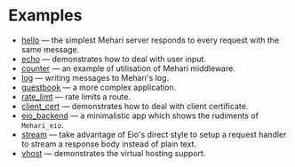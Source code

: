 # Examples

- [hello](hello.ml) — the simplest Mehari server responds to every request with the same message.
- [echo](echo.ml) — demonstrates how to deal with user input.
- [counter](counter.ml) — an example of utilisation of Mehari middleware.
- [log](log.ml) — writing messages to Mehari's log.
- [guestbook](guestbook.ml) — a more complex application.
- [rate_limt](rate_limit.ml) — rate limits a route.
- [client_cert](client_cert.ml) — demonstrates how to deal with client certificate.
- [eio_backend](eio_backend.ml) — a minimalistic app which shows the rudiments of `Mehari_eio`.
- [stream](stream.ml) — take advantage of Eio's direct style to setup a request handler to stream a response body instead of plain text.
- [vhost](vhost.ml) — demonstrates the virtual hosting support.
